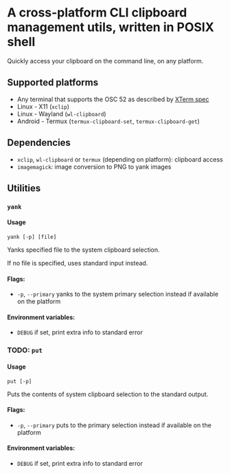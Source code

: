 # A cross-platform CLI clipboard management utils, written in POSIX shell

Quickly access your clipboard on the command line, on any platform.

## Supported platforms

- Any terminal that supports the OSC 52 as described by [XTerm spec](https://invisible-island.net/xterm/ctlseqs/ctlseqs.html)
- Linux - X11 (`xclip`)
- Linux - Wayland (`wl-clipboard`)
- Android - Termux (`termux-clipboard-set`, `termux-clipboard-get`)

## Dependencies

- `xclip`, `wl-clipboard` or `termux` (depending on platform): clipboard access
- `imagemagick`: image conversion to PNG to yank images

## Utilities

### `yank`

#### Usage

`yank [-p] [file]`

Yanks specified file to the system clipboard selection.

If no file is specified, uses standard input instead.

#### Flags:

- `-p`, `--primary` yanks to the system primary selection instead if available on the platform

#### Environment variables:

- `DEBUG` if set, print extra info to standard error

### **TODO**: `put`

#### Usage

`put [-p]`

Puts the contents of system clipboard selection to the standard output.

#### Flags:

- `-p`, `--primary` puts to the primary selection instead if available on the platform

#### Environment variables:

- `DEBUG` if set, print extra info to standard error

